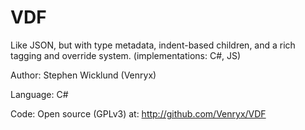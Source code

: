 # VDF
Like JSON, but with type metadata, indent-based children, and a rich tagging and override system. (implementations: C#, JS)

Author: Stephen Wicklund (Venryx)

Language: C#

Code: Open source (GPLv3) at: http://github.com/Venryx/VDF